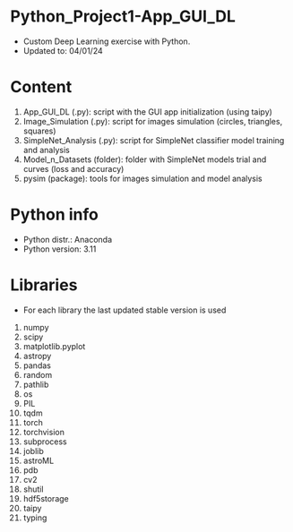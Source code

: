 # Python_Project1-App_GUI_DL
- Custom Deep Learning exercise with Python.
- Updated to: 04/01/24


# Content
1. App_GUI_DL (.py): script with the GUI app initialization (using taipy)
2. Image_Simulation (.py): script for images simulation (circles, triangles, squares)
3. SimpleNet_Analysis (.py): script for SimpleNet classifier model training and analysis
4. Model_n_Datasets (folder): folder with SimpleNet models trial and curves (loss and accuracy)
5. pysim (package): tools for images simulation and model analysis


# Python info
- Python distr.: Anaconda
- Python version: 3.11


# Libraries
- For each library the last updated stable version is used

1. numpy
2. scipy
3. matplotlib.pyplot
4. astropy
5. pandas
6. random
7. pathlib
8. os
9. PIL
10. tqdm
11. torch
12. torchvision
13. subprocess
14. joblib
15. astroML
16. pdb
17. cv2
18. shutil
19. hdf5storage
20. taipy
21. typing

